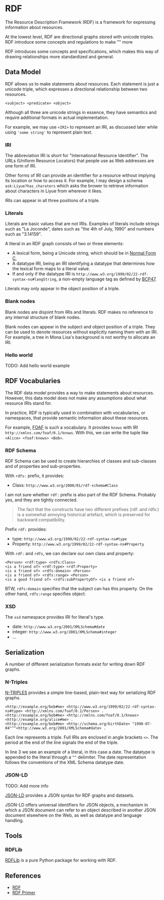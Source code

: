 # RDF
The Resource Description Framework (RDF) is a framework for expressing information about resources.

At the lowest level, RDF are directional graphs stored with unicode triples. RDF introduce some concepts and regulations to make "" more 

RDF introduces some concepts and specifications, which makes this way of drawing relationships more standardized and general.

## Data Model

RDF allows us to make statements about resources. Each statement is just a unicode triple, which expresses a directional relationship between two resources.

~~~
<subject> <predicate> <object>
~~~

Although all three are unicode strings in essence, they have semantics and require additional formats in actual implementation.

For example, we may use `<IRI>` to represent an IRI, as discussed later while using `'some string'` to represent plain text.

### IRI

The abbreviation IRI is short for "International Resource Identifier". The URLs (Uniform Resource Locators) that people use as Web addresses are one form of IRI. 

Other forms of IRI can provide an identifier for a resource without implying its location or how to access it. For example, I may design a schema `ask:Liyue?has_charaters` which asks the brower to retrieve information about characters in Liyue from wherever it likes.

IRIs can appear in all three positions of a triple. 

### Literals
Literals are basic values that are not IRIs. Examples of literals include strings such as "La Joconde", dates such as "the 4th of July, 1990" and numbers such as "3.14159". 


A literal in an RDF graph consists of two or three elements:
- A lexical form, being a Unicode string, which should be in [Normal Form C](https://www.w3.org/TR/2014/REC-rdf11-concepts-20140225/#bib-NFC),
- A datatype IRI, being an IRI identifying a datatype that determines how the lexical form maps to a literal value.
- If and only if the datatype IRI is `http://www.w3.org/1999/02/22-rdf-syntax-ns#langString`, a non-empty language tag as defined by [BCP47](http://tools.ietf.org/html/bcp47#section-2.2.9).

Literals may only appear in the object position of a triple.

### Blank nodes
Blank nodes are disjoint from IRIs and literals. RDF makes no reference to any internal structure of blank nodes.

Blank nodes can appear in the subject and object position of a triple. They can be used to denote resources without explicitly naming them with an IRI. For example, a tree in Mona Lisa's background is not worthy to allocate an IRI.

### Hello world
TODO: Add hello world example


## RDF Vocabularies
The RDF data model provides a way to make statements about resources. However, this data model does not make any assumptions about what resource IRIs stand for. 

In practice, RDF is typically used in combination with vocabularies, or namespaces, that provide semantic information about these resources.

For example, [FOAF](http://xmlns.com/foaf/0.1/) is such a vocabulary. It provides `knows` with IRI `http://xmlns.com/foaf/0.1/knows`. With this, we can write the tuple like `<Alice> <foaf:knows> <Bob>`.

### RDF Schema
RDF Schema can be used to create hierarchies of classes and sub-classes and of properties and sub-properties. 

With `rdfs:` prefix, it provides:
- Class: `http://www.w3.org/2000/01/rdf-schema#Class`

I am not sure whether `rdf:` prefix is also part of the RDF Schema. Probably yes, and they are tightly connected.

> The fact that the constructs have two different prefixes (rdf: and rdfs:) is a somewhat annoying historical artefact, which is preserved for backward compatibility.

Prefix `rdf:` provides:
- type: `http://www.w3.org/1999/02/22-rdf-syntax-ns#type`
- Property: `http://www.w3.org/1999/02/22-rdf-syntax-ns#Property`

With `rdf:` and `rdfs`, we can declare our own class and property:

~~~
<Person> <rdf:type> <rdfs:Class>
<is a friend of> <rdf:type> <rdf:Property>
<is a friend of> <rdfs:domain> <Person>
<is a friend of> <rdfs:range> <Person>
<is a good friend of> <rdfs:subPropertyOf> <is a friend of>
~~~

BTW, `rdfs:domain` specifies that the subject can has this property. On the other hand, `rdfs:range` specifies object.

### XSD
The `xsd` namespace provides IRI for literal's type.

- date: `http://www.w3.org/2001/XMLSchema#date`
- integer: `http://www.w3.org/2001/XMLSchema#integer`
- ...


## Serialization
A number of different serialization formats exist for writing down RDF graphs.

### N-Triples

[N-TRIPLES](https://www.w3.org/TR/rdf11-primer/#bib-N-TRIPLES) provides a simple line-based, plain-text way for serializing RDF graphs.

~~~
<http://example.org/bob#me> <http://www.w3.org/1999/02/22-rdf-syntax-ns#type> <http://xmlns.com/foaf/0.1/Person> .
<http://example.org/bob#me> <http://xmlns.com/foaf/0.1/knows> <http://example.org/alice#me> .
<http://example.org/bob#me> <http://schema.org/birthDate> "1990-07-04"^^<http://www.w3.org/2001/XMLSchema#date> .
~~~

Each line represents a triple. Full IRIs are enclosed in angle brackets `<>`. The period at the end of the line signals the end of the triple.

In line 3 we see an example of a literal, in this case a date. The datatype is appended to the literal through a `^^` delimiter. The date representation follows the conventions of the XML Schema datatype date.

### JSON-LD
TODO: Add more info

[JSON-LD](https://www.w3.org/TR/json-ld/) provides a JSON syntax for RDF graphs and datasets.

JSON-LD offers universal identifiers for JSON objects, a mechanism in which a JSON document can refer to an object described in another JSON document elsewhere on the Web, as well as datatype and language handling.

## Tools

### RDFLib

[RDFLib](https://rdflib.readthedocs.io/en/stable/index.html) is a pure Python package for working with RDF.


## References

- [RDF](https://www.w3.org/RDF/)
- [RDF Primer](https://www.w3.org/TR/rdf11-primer/#section-use-cases)
